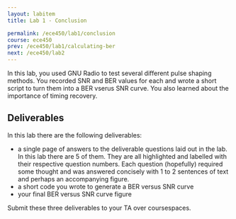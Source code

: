 ```yaml
---
layout: labitem
title: Lab 1 - Conclusion

permalink: /ece450/lab1/conclusion
course: ece450
prev: /ece450/lab1/calculating-ber
next: /ece450/lab2
---
```


In this lab, you used GNU Radio to test several different pulse shaping methods. You recorded SNR and BER values for each and wrote a short script to turn them into a BER vserus SNR curve. You also learned about the importance of timing recovery.

## Deliverables

In this lab there are the following deliverables:

- a single page of answers to the deliverable questions laid out in the lab. In this lab there are 5 of them. They are all highlighted and labelled with their respective question numbers. Each question (hopefully) required some thought and was answered concisely with 1 to 2 sentences of text and perhaps an accompanying figure.
- a short code you wrote to generate a BER versus SNR curve
- your final BER versus SNR curve figure

Submit these three deliverables to your TA over coursespaces.
